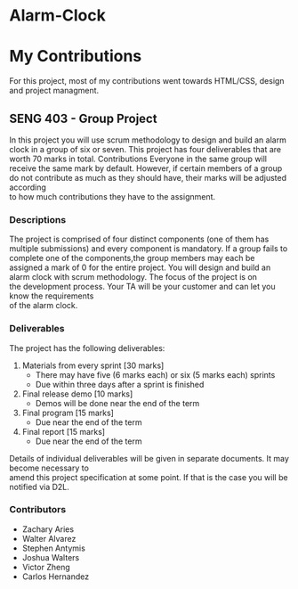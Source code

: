 # Alarm-Clock
# My Contributions
For this project, most of my contributions went towards HTML/CSS, design and project managment.

## SENG 403 - Group Project
In	this	project	you	will	use	scrum	methodology	to	design	and	build	an alarm	clock in	a	group	of	six	
or	seven. This	project	has	four	deliverables that	are	worth	70	marks	in	total.
Contributions
Everyone	in	the	same	group	will	receive	the	same	mark	by	default.	However,	if	certain	members	
of	a	group	do	not	contribute	as	much	as	they	should	have,	their	marks	will	be	adjusted	according	
to	how	much	contributions	they	have	to	the	assignment.

### Descriptions
The project is comprised of four distinct components	(one	of	them	has	multiple	submissions)	and
every component is mandatory. If a group fails to complete one of the components,the group
members may each be assigned a mark of 0 for the entire project.
You	will	design	and	build	an	alarm	clock	with	scrum	methodology.	The	focus	of	the	project	is	on	
the	development	process.	Your	TA	will	be	your	customer	and	can	let	you	know	the	requirements	
of	the	alarm	clock.

### Deliverables
The	project	has	the	following	deliverables:
1. Materials	from	every	sprint	[30	marks]
    - There	may	have	five	(6	marks	each)	or	six	(5	marks	each)	sprints
    - Due	within	three	days	after	a	sprint	is	finished
2. Final	release	demo	[10 marks]
    - Demos will	be	done	near	the	end	of	the	term
3. Final	program	[15 marks]
    - Due	near	the	end	of	the	term
4. Final	report	[15 marks]
    - Due	near	the	end	of	the	term
  
Details	of	individual	deliverables	will	be	given	in	separate	documents.	It	may	become	necessary	to	
amend	this	project	specification	at	some	point.	If	that	is	the	case	you	will	be	notified	via	D2L.

### Contributors
  - Zachary Aries 
  - Walter Alvarez 
  - Stephen Antymis 
  - Joshua Walters 
  - Victor Zheng 
  - Carlos Hernandez
